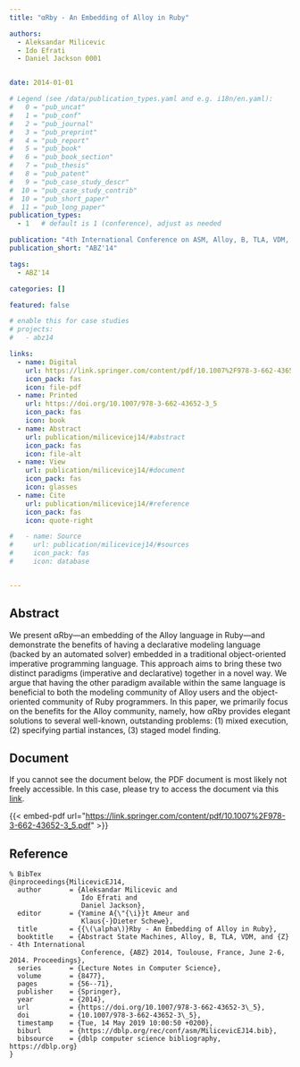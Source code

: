 ```yaml
---
title: "αRby - An Embedding of Alloy in Ruby"

authors:
  - Aleksandar Milicevic
  - Ido Efrati
  - Daniel Jackson 0001


date: 2014-01-01

# Legend (see /data/publication_types.yaml and e.g. i18n/en.yaml): 
#   0 = "pub_uncat"
#   1 = "pub_conf"
#   2 = "pub_journal"
#   3 = "pub_preprint"
#   4 = "pub_report"
#   5 = "pub_book"
#   6 = "pub_book_section"
#   7 = "pub_thesis"
#   8 = "pub_patent"
#   9 = "pub_case_study_descr"
#  10 = "pub_case_study_contrib"
#  10 = "pub_short_paper"
#  11 = "pub_long_paper"
publication_types:
  - 1   # default is 1 (conference), adjust as needed

publication: "4th International Conference on ASM, Alloy, B, TLA, VDM, and Z (ABZ'14)"
publication_short: "ABZ'14"

tags:
  - ABZ'14

categories: []

featured: false

# enable this for case studies
# projects:
#   - abz14

links:
  - name: Digital
    url: https://link.springer.com/content/pdf/10.1007%2F978-3-662-43652-3_5.pdf
    icon_pack: fas
    icon: file-pdf
  - name: Printed
    url: https://doi.org/10.1007/978-3-662-43652-3_5
    icon_pack: fas
    icon: book
  - name: Abstract
    url: publication/milicevicej14/#abstract
    icon_pack: fas
    icon: file-alt
  - name: View
    url: publication/milicevicej14/#document
    icon_pack: fas
    icon: glasses
  - name: Cite
    url: publication/milicevicej14/#reference
    icon_pack: fas
    icon: quote-right

#   - name: Source
#     url: publication/milicevicej14/#sources
#     icon_pack: fas
#     icon: database


---
```


## Abstract

We present αRby—an embedding of the Alloy language in Ruby—and demonstrate the benefits of having a declarative modeling language (backed by an automated solver) embedded in a traditional object-oriented imperative programming language. This approach aims to bring these two distinct paradigms (imperative and declarative) together in a novel way. We argue that having the other paradigm available within the same language is beneficial to both the modeling community of Alloy users and the object-oriented community of Ruby programmers. In this paper, we primarily focus on the benefits for the Alloy community, namely, how αRby provides elegant solutions to several well-known, outstanding problems: (1) mixed execution, (2) specifying partial instances, (3) staged model finding.

## Document

If you cannot see the document below, the PDF document is most likely not freely accessible. In this case, please try to access the document via this <a href="https://link.springer.com/content/pdf/10.1007%2F978-3-662-43652-3_5.pdf">link</a>.

{{< embed-pdf url="https://link.springer.com/content/pdf/10.1007%2F978-3-662-43652-3_5.pdf" >}}

## Reference

```
% BibTex
@inproceedings{MilicevicEJ14,
  author       = {Aleksandar Milicevic and
                  Ido Efrati and
                  Daniel Jackson},
  editor       = {Yamine A{\"{\i}}t Ameur and
                  Klaus{-}Dieter Schewe},
  title        = {{\(\alpha\)}Rby - An Embedding of Alloy in Ruby},
  booktitle    = {Abstract State Machines, Alloy, B, TLA, VDM, and {Z} - 4th International
                  Conference, {ABZ} 2014, Toulouse, France, June 2-6, 2014. Proceedings},
  series       = {Lecture Notes in Computer Science},
  volume       = {8477},
  pages        = {56--71},
  publisher    = {Springer},
  year         = {2014},
  url          = {https://doi.org/10.1007/978-3-662-43652-3\_5},
  doi          = {10.1007/978-3-662-43652-3\_5},
  timestamp    = {Tue, 14 May 2019 10:00:50 +0200},
  biburl       = {https://dblp.org/rec/conf/asm/MilicevicEJ14.bib},
  bibsource    = {dblp computer science bibliography, https://dblp.org}
}


```

<!-- # add information for case study papers (if available)
## Sources

- **Used formal method:**
  [ASM](/method/asm)
- **Resources and tools:**
  Asmeta

For more information, please contact the <a href ="mailto:silvia.bonfanti@unibg.it;arcaini@nii.ac.jp;angelo.gargantini@unibg.it;scandurra@unibg.it;elvinia.riccobene@unimi.it">authors</a>-->

